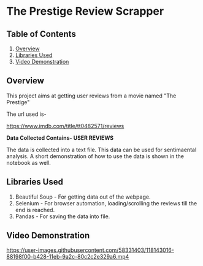 # The Prestige Review Scrapper

## Table of Contents

1. [Overview](#overview)
2. [Libraries Used](#libraries-used)
3. [Video Demonstration](#video-demonstration)

## Overview

This project aims at getting user reviews from a movie named "The Prestige"

The url used is- 

https://www.imdb.com/title/tt0482571/reviews


**Data Collected Contains- USER REVIEWS**

The data is collected into a text file. This data can be used for sentimaental analysis. A short demonstration of how to use the data is shown in the notebook as well.

## Libraries Used

1. Beautiful Soup - For getting data out of the webpage.
2. Selenium - For browser automation, loading/scrolling the reviews till the end is reached.
4. Pandas - For saving the data into file.

## Video Demonstration

https://user-images.githubusercontent.com/58331403/118143016-88198f00-b428-11eb-9a2c-80c2c2e329a6.mp4


